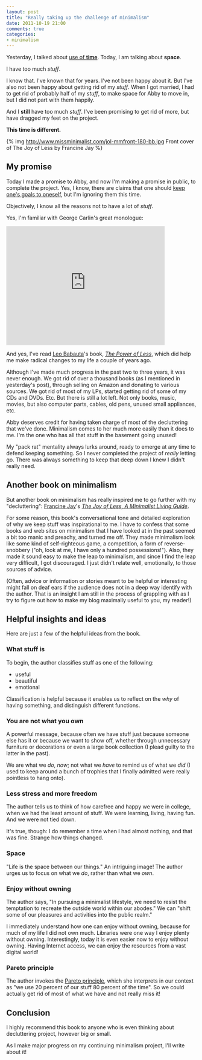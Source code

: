 ```yaml
---
layout: post
title: "Really taking up the challenge of minimalism"
date: 2011-10-19 21:00
comments: true
categories:
- minimalism
---
```

Yesterday, I talked about [use of **time**](/blog/2011/10/18/disagreement-on-the-use-of-time/). Today, I am talking about **space**.

I have too much *stuff*.

I know that. I've known that for years. I've not been happy about it. But I've also not been happy about getting rid of my *stuff*. When I got married, I had to get rid of probably half of my *stuff*, to make space for Abby to move in, but I did not part with them happily.

And I **still** have too much *stuff*. I've been promising to get rid of more, but have dragged my feet on the project.

**This time is different.**

{% img http://www.missminimalist.com/jol-mmfront-180-bb.jpg Front cover of The Joy of Less by Francine Jay %}

<!--more-->

## My promise

Today I made a promise to Abby, and now I'm making a promise in public, to complete the project.  Yes, I know, there are claims that one should [keep one's goals to oneself](http://www.ted.com/talks/derek_sivers_keep_your_goals_to_yourself.html), but I'm ignoring them this time.

Objectively, I know all the reasons not to have a lot of *stuff*. 

Yes, I'm familiar with George Carlin's great monologue:

<iframe width="420" height="315" src="http://www.youtube.com/embed/MvgN5gCuLac" frameborder="0" allowfullscreen></iframe>

And yes, I've read [Leo Babauta](http://zenhabits.net/about/)'s book, [*The Power of Less*](http://thepowerofless.com/), which did help me make radical changes to my life a couple of years ago.

Although I've made much progress in the past two to three years, it was never enough. We got rid of over a thousand books (as I mentioned in yesterday's post), through selling on Amazon and donating to various sources. We got rid of most of my LPs, started getting rid of some of my CDs and DVDs. Etc. But there is still a lot left. Not only books, music, movies, but also computer parts, cables, old pens, unused small appliances, etc.

Abby deserves credit for having taken charge of most of the decluttering that we've done. Minimalism comes to her much more easily than it does to me. I'm the one who has all that stuff in the basement going unused!

My "pack rat" mentality always lurks around, ready to emerge at any time to defend keeping something. So I never completed the project of *really* letting go. There was always something to keep that deep down I knew I didn't really need.

## Another book on minimalism

But another book on minimalism has really inspired me to go further with my "decluttering": [Francine Jay](http://www.missminimalist.com/about/)'s [*The Joy of Less, A Minimalist Living Guide*](http://www.amazon.com/gp/product/0984087311?ie=UTF8&amp;tag=missminimalist-20&amp;linkCode=as2&amp;camp=1789&amp;creative=390957&amp;creativeASIN=0984087311).

For some reason, this book's conversational tone and detailed exploration of why we keep stuff was inspirational to me. I have to confess that some books and web sites on minimalism that I have looked at in the past seemed a bit too manic and preachy, and turned me off. They made minimalism look like some kind of self-righteous game, a competition, a form of reverse-snobbery ("oh, look at me, I have only a hundred possessions!"). Also, they made it sound easy to make the leap to minimalism, and since I find the leap very difficult, I got discouraged.  I just didn't relate well, emotionally, to those sources of advice.

(Often, advice or information or stories meant to be helpful or interesting might fall on deaf ears if the audience does not in a deep way identify with the author. That is an insight I am still in the process of grappling with as I try to figure out how to make my blog maximally useful to you, my reader!)

## Helpful insights and ideas

Here are just a few of the helpful ideas from the book.

### What stuff is

To begin, the author classifies stuff as one of the following:

- useful
- beautiful
- emotional

Classification is helpful because it enables us to reflect on the *why* of having something, and distinguish different functions.

### You are not what you own

A powerful message, because often we have stuff just because someone else has it or because we want to show off, whether through unnecessary furniture or decorations or even a large book collection (I plead guilty to the latter in the past).

We are what we *do*, *now*; not what we *have* to remind us of what we *did* (I used to keep around a bunch of trophies that I finally admitted were really pointless to hang onto).

### Less stress and more freedom

The author tells us to think of how carefree and happy we were in college, when we had the least amount of stuff. We were learning, living, having fun. And we were not tied down.

It's true, though: I do remember a time when I had almost nothing, and that was fine. Strange how things changed.

### Space

"Life is the space between our things." An intriguing image!  The author urges us to focus on what we *do*, rather than what we *own*.

### Enjoy without owning

The author says, "In pursuing a minimalist lifestyle, we need to resist the temptation to recreate the outside world within our abodes." We can "shift some of our pleasures and activities into the public realm."

I immediately understand how one can enjoy without owning, because for much of my life I did not own much. Libraries were one way I enjoy plenty without owning. Interestingly, today it is even easier now to enjoy without owning. Having Internet access, we can enjoy the resources from a vast digital world!

### Pareto principle

The author invokes the [Pareto principle](http://en.wikipedia.org/wiki/Pareto_principle), which she interprets in our context as "we use 20 percent of our stuff 80 percent of the time". So we could actually get rid of most of what we have and not really miss it!

## Conclusion

I highly recommend this book to anyone who is even thinking about decluttering project, however big or small.

As I make major progress on my continuing minimalism project, I'll write about it!
